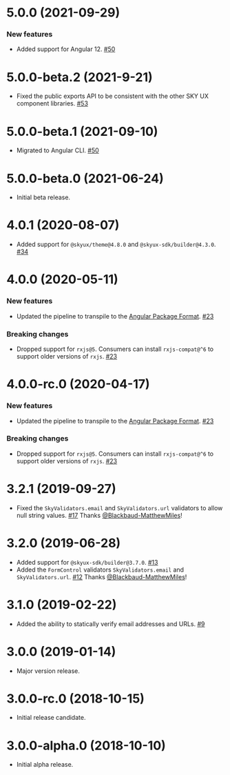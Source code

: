 # 5.0.0 (2021-09-29)

### New features

- Added support for Angular 12. [#50](https://github.com/blackbaud/skyux-validation/pull/50)

# 5.0.0-beta.2 (2021-9-21)

- Fixed the public exports API to be consistent with the other SKY UX component libraries. [#53](https://github.com/blackbaud/skyux-validation/pull/53)

# 5.0.0-beta.1 (2021-09-10)

- Migrated to Angular CLI. [#50](https://github.com/blackbaud/skyux-validation/pull/50)

# 5.0.0-beta.0 (2021-06-24)

- Initial beta release.

# 4.0.1 (2020-08-07)

- Added support for `@skyux/theme@4.8.0` and `@skyux-sdk/builder@4.3.0`. [#34](https://github.com/blackbaud/skyux-validation/pull/34)

# 4.0.0 (2020-05-11)

### New features

- Updated the pipeline to transpile to the [Angular Package Format](https://docs.google.com/document/d/1CZC2rcpxffTDfRDs6p1cfbmKNLA6x5O-NtkJglDaBVs/preview). [#23](https://github.com/blackbaud/skyux-validation/pull/23)

### Breaking changes

- Dropped support for `rxjs@5`. Consumers can install `rxjs-compat@^6` to support older versions of `rxjs`. [#23](https://github.com/blackbaud/skyux-validation/pull/23)

# 4.0.0-rc.0 (2020-04-17)

### New features

- Updated the pipeline to transpile to the [Angular Package Format](https://docs.google.com/document/d/1CZC2rcpxffTDfRDs6p1cfbmKNLA6x5O-NtkJglDaBVs/preview). [#23](https://github.com/blackbaud/skyux-validation/pull/23)

### Breaking changes

- Dropped support for `rxjs@5`. Consumers can install `rxjs-compat@^6` to support older versions of `rxjs`. [#23](https://github.com/blackbaud/skyux-validation/pull/23)

# 3.2.1 (2019-09-27)

- Fixed the `SkyValidators.email` and `SkyValidators.url` validators to allow null string values. [#17](https://github.com/blackbaud/skyux-validation/pull/17) Thanks [@Blackbaud-MatthewMiles](https://github.com/Blackbaud-MatthewMiles)!

# 3.2.0 (2019-06-28)

- Added support for `@skyux-sdk/builder@3.7.0`. [#13](https://github.com/blackbaud/skyux-validation/pull/13)
- Added the `FormControl` validators `SkyValidators.email` and `SkyValidators.url`. [#12](https://github.com/blackbaud/skyux-validation/pull/12) Thanks [@Blackbaud-MatthewMiles](https://github.com/Blackbaud-MatthewMiles)!

# 3.1.0 (2019-02-22)

- Added the ability to statically verify email addresses and URLs. [#9](https://github.com/blackbaud/skyux-validation/pull/9)

# 3.0.0 (2019-01-14)

- Major version release.

# 3.0.0-rc.0 (2018-10-15)

- Initial release candidate.

# 3.0.0-alpha.0 (2018-10-10)

- Initial alpha release.
